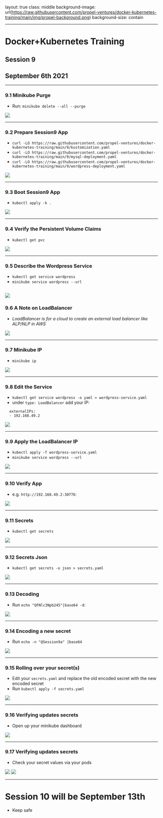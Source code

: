 layout: true
class: middle
background-image: url(https://raw.githubusercontent.com/propel-ventures/docker-kubernetes-training/main/img/propel-background.png)
background-size: contain

---

# Docker+Kubernetes Training
## Session 9
## September 6th 2021

---

### 9.1 Minikube Purge

- Run: `minikube delete --all --purge`

![](https://raw.githubusercontent.com/propel-ventures/docker-kubernetes-training/main/img/k8s.minikube.purge.png)

---

### 9.2 Prepare Session9 App

- `curl -LO https://raw.githubusercontent.com/propel-ventures/docker-kubernetes-training/main/9/kustomization.yaml`
- `curl -LO https://raw.githubusercontent.com/propel-ventures/docker-kubernetes-training/main/9/mysql-deployment.yaml`
- `curl -LO https://raw.githubusercontent.com/propel-ventures/docker-kubernetes-training/main/9/wordpress-deployment.yaml`

![](https://raw.githubusercontent.com/propel-ventures/docker-kubernetes-training/main/img/k8s.wordpress.curl.png)

---

### 9.3 Boot Session9 App

- `kubectl apply -k .`

![](https://raw.githubusercontent.com/propel-ventures/docker-kubernetes-training/main/img/k8s.wordpress.apply.png)

---

### 9.4 Verify the Persistent Volume Claims

- `kubectl get pvc`

![](https://raw.githubusercontent.com/propel-ventures/docker-kubernetes-training/main/img/k8s.wordpress.pvc.png)

---

### 9.5 Describe the Wordpress Service

- `kubectl get service wordpress`
- `minikube service wordpress --url`


![](https://raw.githubusercontent.com/propel-ventures/docker-kubernetes-training/main/img/k8s.wordpress.url.png)
---

### 9.6 A Note on LoadBalancer

- *LoadBalancer is for a cloud to create an external load balancer like ALP/NLP in AWS*

![](https://raw.githubusercontent.com/propel-ventures/docker-kubernetes-training/main/img/k8s.wordpress.externalip.pending.png)

---

### 9.7 Minikube IP

- `minikube ip`

![](https://raw.githubusercontent.com/propel-ventures/docker-kubernetes-training/main/img/k8s.minikube.ip.png)

---

### 9.8 Edit the Service

- `kubectl get service wordpress -o yaml > wordpress-service.yaml`
- under `type: LoadBalancer` add your IP:

```
  externalIPs:
  - 192.168.49.2
```

![](https://raw.githubusercontent.com/propel-ventures/docker-kubernetes-training/main/img/k8s.wordpress.externalip.png)

---

### 9.9 Apply the LoadBalancer IP

- `kubectl apply -f wordpress-service.yaml`
- `minikube service wordpress --url`

![](https://raw.githubusercontent.com/propel-ventures/docker-kubernetes-training/main/img/k8s.wordpress.externalip.apply.png)

---

### 9.10 Verify App

- e.g. `http://192.168.49.2:30776`:

![](https://raw.githubusercontent.com/propel-ventures/docker-kubernetes-training/main/img/k8s.wordpress.open.png)

---

### 9.11 Secrets

- `kubectl get secrets`

![](https://raw.githubusercontent.com/propel-ventures/docker-kubernetes-training/main/img/k8s.wordpress.secrets.png)

---

### 9.12 Secrets Json

- `kubectl get secrets -o json > secrets.yaml`

![](https://raw.githubusercontent.com/propel-ventures/docker-kubernetes-training/main/img/k8s.wordpress.secrets.yaml.png)

---

### 9.13 Decoding

- Run `echo "QFNlc3Npb245"|base64 -d`:

![](https://raw.githubusercontent.com/propel-ventures/docker-kubernetes-training/main/img/k8s.wordpress.secrets.decode.png)

---

### 9.14 Encoding a new secret

- Run `echo -n "@Session9a" |base64`

![](https://raw.githubusercontent.com/propel-ventures/docker-kubernetes-training/main/img/k8s.wordpress.secrets.encode.png)

---

### 9.15 Rolling over your secret(s)

- Edit your `secrets.yaml` and replace the old encoded secret with the new encoded secret
- Run `kubectl apply -f secrets.yaml`

![](https://raw.githubusercontent.com/propel-ventures/docker-kubernetes-training/main/img/k8s.wordpress.secrets.apply.png)

---

### 9.16 Verifying updates secrets

- Open up your minikube dashboard

![](https://raw.githubusercontent.com/propel-ventures/docker-kubernetes-training/main/img/k8s.wordpress.secrets.dashboard.png)

---

### 9.17 Verifying updates secrets

- Check your secret values via your pods

![](https://raw.githubusercontent.com/propel-ventures/docker-kubernetes-training/main/img/k8s.wordpress.secrets.mysql.png)
![](https://raw.githubusercontent.com/propel-ventures/docker-kubernetes-training/main/img/k8s.wordpress.secrets.wp.png)

---

# Session 10 will be September 13th

- Keep safe

